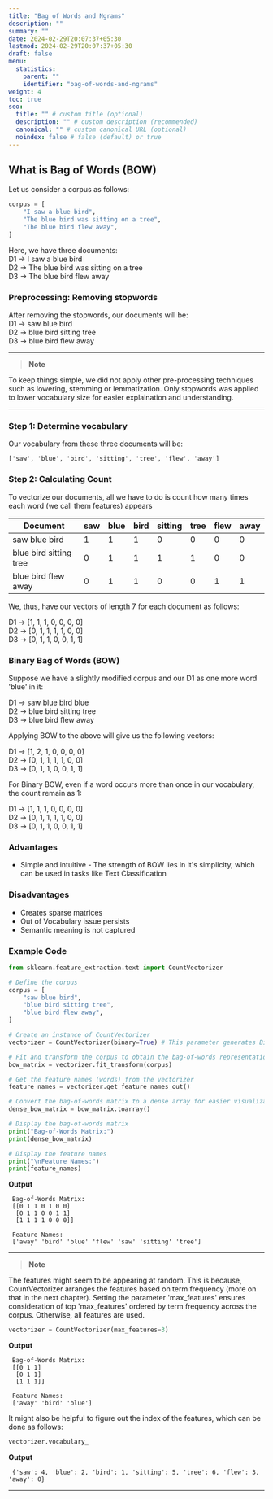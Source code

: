 ```yaml
---
title: "Bag of Words and Ngrams"
description: ""
summary: ""
date: 2024-02-29T20:07:37+05:30
lastmod: 2024-02-29T20:07:37+05:30
draft: false
menu:
  statistics:
    parent: ""
    identifier: "bag-of-words-and-ngrams"
weight: 4
toc: true
seo:
  title: "" # custom title (optional)
  description: "" # custom description (recommended)
  canonical: "" # custom canonical URL (optional)
  noindex: false # false (default) or true
---
```


## What is Bag of Words (BOW)

Let us consider a corpus as follows:

```python
corpus = [
    "I saw a blue bird",
    "The blue bird was sitting on a tree",
    "The blue bird flew away",
]
```
Here, we have three documents:  
D1 -> I saw a blue bird  
D2 -> The blue bird was sitting on a tree  
D3 -> The blue bird flew away

### Preprocessing: Removing stopwords

After removing the stopwords, our documents will be:  
D1 -> saw blue bird  
D2 -> blue bird sitting tree  
D3 -> blue bird flew away

---
> **Note**

To keep things simple, we did not apply other pre-processing techniques such as lowering, stemming or lemmatization. Only stopwords was applied to lower vocabulary size for easier explaination and understanding.

---

### Step 1: Determine vocabulary

Our vocabulary from these three documents will be:

```
['saw', 'blue', 'bird', 'sitting', 'tree', 'flew', 'away']
```

### Step 2: Calculating Count

To vectorize our documents, all we have to do is count how many times each word (we call them features) appears

|          Document        |  saw  | blue | bird | sitting | tree | flew | away |
| ------------------------ | ----- | ---- | ---- | ------- | ---- | ---- | ---- |
|  saw blue bird           |   1   |   1  |   1  |    0    |   0  |   0  |   0  |
|  blue bird sitting tree  |   0   |   1  |   1  |    1    |   1  |   0  |   0  |
|  blue bird flew away     |   0   |   1  |   1  |    0    |   0  |   1  |   1  |

We, thus, have our vectors of length 7 for each document as follows:

D1 -> [1, 1, 1, 0, 0, 0, 0]  
D2 -> [0, 1, 1, 1, 1, 0, 0]  
D3 -> [0, 1, 1, 0, 0, 1, 1]  

### Binary Bag of Words (BOW)

Suppose we have a slightly modified corpus and our D1 as one more word 'blue' in it:

D1 -> saw blue bird blue    
D2 -> blue bird sitting tree    
D3 -> blue bird flew away

Applying BOW to the above will give us the following vectors:

D1 -> [1, 2, 1, 0, 0, 0, 0]  
D2 -> [0, 1, 1, 1, 1, 0, 0]  
D3 -> [0, 1, 1, 0, 0, 1, 1]  

For Binary BOW, even if a word occurs more than once in our vocabulary, the count remain as 1:

D1 -> [1, 1, 1, 0, 0, 0, 0]  
D2 -> [0, 1, 1, 1, 1, 0, 0]  
D3 -> [0, 1, 1, 0, 0, 1, 1]

### Advantages

* Simple and intuitive - The strength of BOW lies in it's simplicity, which can be used in tasks like Text Classification

### Disadvantages

* Creates sparse matrices
* Out of Vocabulary issue persists
* Semantic meaning is not captured


### Example Code

```python
from sklearn.feature_extraction.text import CountVectorizer

# Define the corpus
corpus = [
    "saw blue bird",
    "blue bird sitting tree",
    "blue bird flew away",
]

# Create an instance of CountVectorizer
vectorizer = CountVectorizer(binary=True) # This parameter generates Binary BOW, default is False

# Fit and transform the corpus to obtain the bag-of-words representation
bow_matrix = vectorizer.fit_transform(corpus)

# Get the feature names (words) from the vectorizer
feature_names = vectorizer.get_feature_names_out()

# Convert the bag-of-words matrix to a dense array for easier visualization
dense_bow_matrix = bow_matrix.toarray()

# Display the bag-of-words matrix
print("Bag-of-Words Matrix:")
print(dense_bow_matrix)

# Display the feature names
print("\nFeature Names:")
print(feature_names)
```

**Output**

```
 Bag-of-Words Matrix:
 [[0 1 1 0 1 0 0]
  [0 1 1 0 0 1 1]
  [1 1 1 1 0 0 0]]

 Feature Names:
 ['away' 'bird' 'blue' 'flew' 'saw' 'sitting' 'tree']
```

---
> **Note**

The features might seem to be appearing at random. This is because, CountVectorizer arranges the features based on term frequency (more on that in the next chapter). Setting the parameter 'max_features' ensures consideration of top 'max_features' ordered by term frequency across the corpus. Otherwise, all features are used.

```python
vectorizer = CountVectorizer(max_features=3)
```

**Output**
```
 Bag-of-Words Matrix:
 [[0 1 1]
  [0 1 1]
  [1 1 1]]

 Feature Names:
 ['away' 'bird' 'blue']
```
It might also be helpful to figure out the index of the features, which can be done as follows:

```python
vectorizer.vocabulary_
```

**Output**
```
 {'saw': 4, 'blue': 2, 'bird': 1, 'sitting': 5, 'tree': 6, 'flew': 3, 'away': 0}
```

---